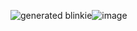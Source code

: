 <img src="https://blinkies.cafe/b/blinkiesCafe-vY.gif" alt="generated blinkie"/>![image](https://github.com/user-attachments/assets/1c1a00e2-7d90-451e-b3ba-8fa6d4bcf3d0)

